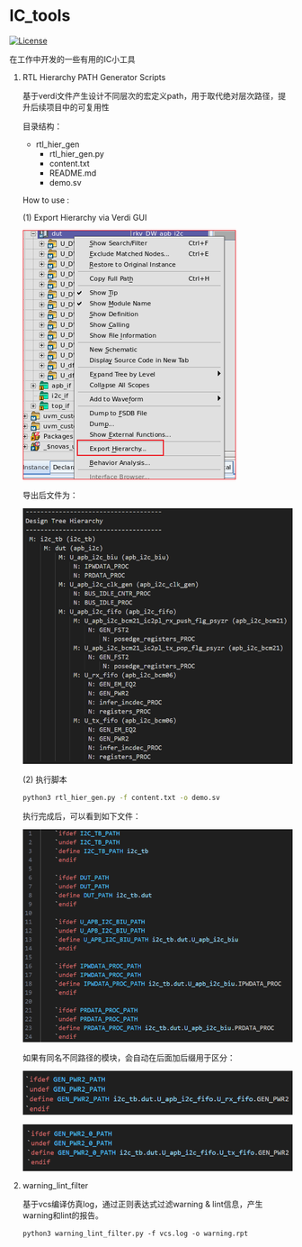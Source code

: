 # IC_tools

[![License](https://img.shields.io/badge/License-Apache%202.0-blue.svg)](https://opensource.org/licenses/Apache-2.0)

在工作中开发的一些有用的IC小工具

1. RTL Hierarchy PATH Generator Scripts

   基于verdi文件产生设计不同层次的宏定义path，用于取代绝对层次路径，提升后续项目中的可复用性

   目录结构：
   - rtl_hier_gen
     - rtl_hier_gen.py
     - content.txt
     - README.md
     - demo.sv

   How to use :
   
   (1) Export Hierarchy via Verdi GUI
   
   ![image-20241211005723000](.assets/Figure_001)
   
   导出后文件为：
   
   ![image-20241211010326953](.assets/Figure_002)
   
   (2) 执行脚本
   
   ```bash
   python3 rtl_hier_gen.py -f content.txt -o demo.sv
   ```
   
   执行完成后，可以看到如下文件：
   
   ![image-20241211011017033](.assets/Figure_003)
   
   如果有同名不同路径的模块，会自动在后面加后缀用于区分：
   
   ![image-20241211011517988](.assets/image-20241211011517988.png)
   
   ![image-20241211011547438](.assets/image-20241211011547438.png)

2. warning_lint_filter

    基于vcs编译仿真log，通过正则表达式过滤warning & lint信息，产生warning和lint的报告。
    ```
    python3 warning_lint_filter.py -f vcs.log -o warning.rpt
    ```